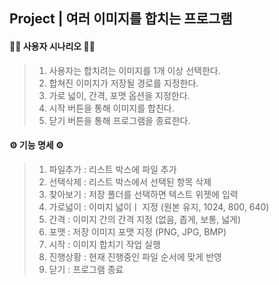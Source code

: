 ## Project | 여러 이미지를 합치는 프로그램

#### 🧑‍💻 사용자 시나리오 🧑‍💻

> 1. 사용자는 합치려는 이미지를 1개 이상 선택한다.
> 2. 합쳐진 이미지가 저장될 경로를 지정한다.
> 3. 가로 넓이, 간격, 포맷 옵션을 지정한다.
> 4. 시작 버튼을 통해 이미지를 합친다.
> 5. 닫기 버튼을 통해 프로그램을 종료한다.

#### ⚙️ 기능 명세 ⚙️

> 1. 파일추가 : 리스트 박스에 파일 추가
> 2. 선택삭제 : 리스트 박스에서 선택된 항목 삭제
> 3. 찾아보기 : 저장 폴더를 선택하면 텍스트 위젯에 입력
> 4. 가로넓이 : 이미지 넓이ㅣ 지정 (원본 유지, 1024, 800, 640)
> 5. 간격 : 이미지 간의 간격 지정 (없음, 좁게, 보통, 넓게)
> 6. 포맷 : 저장 이미지 포맷 지정 (PNG, JPG, BMP)
> 7. 시작 : 이미지 합치기 작업 실행
> 8. 진행상황 : 현재 진행중인 파일 순서에 맞게 반영
> 9. 닫기 : 프로그램 종료

